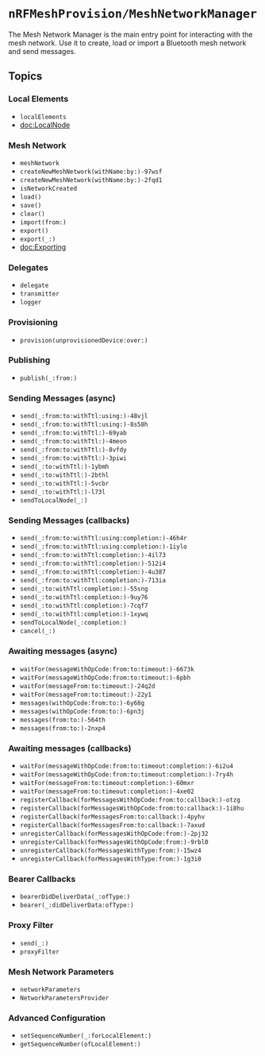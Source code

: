 # ``nRFMeshProvision/MeshNetworkManager``

The Mesh Network Manager is the main entry point for interacting with the mesh network.
Use it to create, load or import a Bluetooth mesh network and send messages. 

## Topics

### Local Elements

- ``localElements``
- <doc:LocalNode>

### Mesh Network

- ``meshNetwork``
- ``createNewMeshNetwork(withName:by:)-97wsf``
- ``createNewMeshNetwork(withName:by:)-2fqd1``
- ``isNetworkCreated``
- ``load()``
- ``save()``
- ``clear()``
- ``import(from:)``
- ``export()``
- ``export(_:)``
- <doc:Exporting>

### Delegates

- ``delegate``
- ``transmitter``
- ``logger``

### Provisioning

- ``provision(unprovisionedDevice:over:)``

### Publishing

- ``publish(_:from:)``

### Sending Messages (async)

- ``send(_:from:to:withTtl:using:)-48vjl``
- ``send(_:from:to:withTtl:using:)-8s58h``
- ``send(_:from:to:withTtl:)-69yab``
- ``send(_:from:to:withTtl:)-4meon``
- ``send(_:from:to:withTtl:)-8vfdy``
- ``send(_:from:to:withTtl:)-3piwi``
- ``send(_:to:withTtl:)-1ybmh``
- ``send(_:to:withTtl:)-2bthl``
- ``send(_:to:withTtl:)-5vcbr``
- ``send(_:to:withTtl:)-l73l``
- ``sendToLocalNode(_:)``

### Sending Messages (callbacks)

- ``send(_:from:to:withTtl:using:completion:)-46h4r``
- ``send(_:from:to:withTtl:using:completion:)-1iylo``
- ``send(_:from:to:withTtl:completion:)-4il73``
- ``send(_:from:to:withTtl:completion:)-512i4``
- ``send(_:from:to:withTtl:completion:)-4u387``
- ``send(_:from:to:withTtl:completion:)-713ia``
- ``send(_:to:withTtl:completion:)-55sng``
- ``send(_:to:withTtl:completion:)-9uy76``
- ``send(_:to:withTtl:completion:)-7cqf7``
- ``send(_:to:withTtl:completion:)-1xywq``
- ``sendToLocalNode(_:completion:)``
- ``cancel(_:)``

### Awaiting messages (async)

- ``waitFor(messageWithOpCode:from:to:timeout:)-6673k``
- ``waitFor(messageWithOpCode:from:to:timeout:)-6pbh``
- ``waitFor(messageFrom:to:timeout:)-24q2d``
- ``waitFor(messageFrom:to:timeout:)-22y1``
- ``messages(withOpCode:from:to:)-6y68g``
- ``messages(withOpCode:from:to:)-6pn3j``
- ``messages(from:to:)-564th``
- ``messages(from:to:)-2nxp4``

### Awaiting messages (callbacks)

- ``waitFor(messageWithOpCode:from:to:timeout:completion:)-6i2u4``
- ``waitFor(messageWithOpCode:from:to:timeout:completion:)-7ry4h``
- ``waitFor(messageFrom:to:timeout:completion:)-60mxr``
- ``waitFor(messageFrom:to:timeout:completion:)-4xe02``
- ``registerCallback(forMessagesWithOpCode:from:to:callback:)-otzg``
- ``registerCallback(forMessagesWithOpCode:from:to:callback:)-1i8hu``
- ``registerCallback(forMessagesFrom:to:callback:)-4pyhv``
- ``registerCallback(forMessagesFrom:to:callback:)-7axud``
- ``unregisterCallback(forMessagesWithOpCode:from:)-2pj32``
- ``unregisterCallback(forMessagesWithOpCode:from:)-9rbl0``
- ``unregisterCallback(forMessagesWithType:from:)-15wz4``
- ``unregisterCallback(forMessagesWithType:from:)-1g3i0``

### Bearer Callbacks

- ``bearerDidDeliverData(_:ofType:)``
- ``bearer(_:didDeliverData:ofType:)``

### Proxy Filter

- ``send(_:)``
- ``proxyFilter``

### Mesh Network Parameters

- ``networkParameters``
- ``NetworkParametersProvider``

### Advanced Configuration

- ``setSequenceNumber(_:forLocalElement:)``
- ``getSequenceNumber(ofLocalElement:)``
